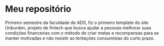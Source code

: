 # Meu repositório

Primeiro semestre da faculdade de ADS, fiz o primeiro template do site Unburden, projeto de fintech que busca ajudar a pessoas melhorar suas condições financeiras com o método de criar metas e recompensas para se manter motivadas e não resistir as tentações consumistas do curto prazo.
